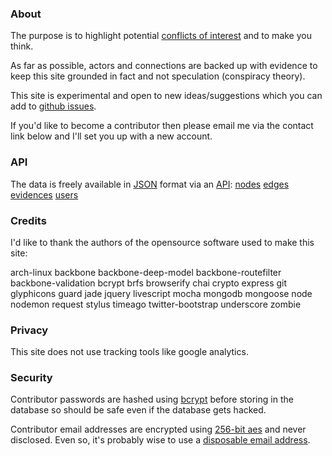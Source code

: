 ### About
The purpose is to highlight potential [conflicts of interest][coi] and to make you think.

As far as possible, actors and connections are backed up with evidence to keep this site grounded in fact and not speculation (conspiracy theory).

This site is experimental and open to new ideas/suggestions which you can add to [github issues][issues].

If you'd like to become a contributor then please email me via the contact link below and I'll set you up with a new account.

### API

The data is freely available in [JSON] format via an [API]:
[nodes](http://wdts.eu01.aws.af.cm/api/nodes)
[edges](http://wdts.eu01.aws.af.cm/api/edges)
[evidences](http://wdts.eu01.aws.af.cm/api/evidences)
[users](http://wdts.eu01.aws.af.cm/api/users)

### Credits

I'd like to thank the authors of the opensource software used to make this site:

arch-linux
backbone
backbone-deep-model
backbone-routefilter
backbone-validation
bcrypt
brfs
browserify
chai
crypto
express
git
glyphicons
guard
jade
jquery
livescript
mocha
mongodb
mongoose
node
nodemon
request
stylus
timeago
twitter-bootstrap
underscore
zombie

### Privacy

This site does not use tracking tools like google analytics.

### Security

Contributor passwords are hashed using [bcrypt] before storing in the database so should be safe even if the database gets hacked.

Contributor email addresses are encrypted using [256-bit aes][aes] and never disclosed. Even so, it's probably wise to use a [disposable email address][disp-email].

[aes]:       http://en.wikipedia.org/wiki/Advanced_Encryption_Standard
[api]:       http://en.wikipedia.org/wiki/Application_programming_interface
[bcrypt]:    https://github.com/ncb000gt/node.bcrypt.js
[beta]:      https://en.wikipedia.org/wiki/Software_release_life_cycle
[coi]:       http://en.wikipedia.org/wiki/Conflict_of_interest
[disp-email]:http://en.wikipedia.org/wiki/Disposable_e-mail_address
[issues]:    https://github.com/dizzib/WhoDoTheyServe.com/issues
[json]:      http://en.wikipedia.org/wiki/Json
